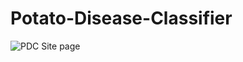 # Potato-Disease-Classifier


![PDC Site page](https://user-images.githubusercontent.com/84787925/152668749-c936eab0-f6e0-4a87-a36b-007e772915bb.png)

